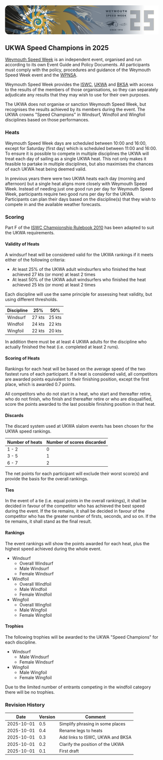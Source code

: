 ![img](../img/wsw-2025/web-banner-1.png)

## UKWA Speed Champions in 2025

[Weymouth Speed Week](https://www.weymouthspeedweek.com/) is an independent event, organised and run according to its own Event Guide and Policy Documents. All participants must comply with the policy, procedures and guidance of the Weymouth Speed Week event and the [WPNSA](https://www.wpnsa.org.uk/).

Weymouth Speed Week provides the [ISWC](https://www.internationalwindsurfing.com/), [UKWA](https://ukwindsurfing.com/) and [BKSA](https://britishkitesports.org/) with access to the results of the members of those organisations, so they can separately adjudicate any results that they may wish to use for their own purposes.

The UKWA does not organise or sanction Weymouth Speed Week, but recognises the results achieved by its members during the event. The UKWA crowns "Speed Champions" in Windsurf, Windfoil and Wingfoil disciplines based on those performances. 



### Heats

Weymouth Speed Week days are scheduled between 10:00 and 16:00, except for Saturday (first day) which is scheduled between 11:00 and 16:00. To ensure it is possible to compete in multiple disciplines the UKWA will treat each day of sailing as a single UKWA heat. This not only makes it feasible to partake in multiple disciplines, but also maximises the chances of each UKWA heat being deemed valid.

In previous years there were two UKWA heats each day (morning and afternoon) but a single heat aligns more closely with Weymouth Speed Week. Instead of needing just one good run per day for Weymouth Speed Week, participants require two good runs per day for the UKWA. Participants can plan their days based on the discipline(s) that they wish to compete in and the available weather forecasts.



### Scoring

Part F of the [ISWC Championship Rulebook 2010](https://www.internationalwindsurfing.com/userfiles/documents/ISWC_Rulebook_2010.pdf) has been adapted to suit the UKWA requirements.



#### Validity of Heats

A windsurf heat will be considered valid for the UKWA rankings if it meets either of the following criteria:

- At least 25% of the UKWA adult windsurfers who finished the heat achieved 27 kts (or more) at least 2 times
- At least 50% of the UKWA adult windsurfers who finished the heat achieved 25 kts (or more) at least 2 times

Each discipline will use the same principle for assessing heat validity, but using different thresholds.

| Discipline | 25%    | 50%    |
| ---------- | ------ | ------ |
| Windsurf   | 27 kts | 25 kts |
| Windfoil   | 24 kts | 22 kts |
| Wingfoil   | 22 kts | 20 kts |

In addition there must be at least 4 UKWA adults for the discipline who actually finished the heat (i.e. completed at least 2 runs).



#### Scoring of Heats

Rankings for each heat will be based on the average speed of the two fastest runs of each participant. If a heat is considered valid, all competitors are awarded points equivalent to their finishing position, except the first place, which is awarded 0.7 points.

All competitors who do not start in a heat, who start and thereafter retire, who do not finish, who finish and thereafter retire or who are disqualified, score the points awarded to the last possible finishing position in that heat.



#### Discards

The discard system used at UKWA slalom events has been chosen for the UKWA speed rankings.

| Number of heats | Number of scores discarded |
| --------------- | -------------------------- |
| 1 - 2           | 0                          |
| 3 - 5           | 1                          |
| 6 - 7           | 2                          |

The net points for each participant will exclude their worst score(s) and provide the basis for the overall rankings.



#### Ties

In the event of a tie (i.e. equal points in the overall rankings), it shall be decided in favour of the competitor who has achieved the best speed during the event. If the tie remains, it shall be decided in favour of the competitor who has the greater number of firsts, seconds, and so on. If the tie remains, it shall stand as the final result. 



#### Rankings

The event rankings will show the points awarded for each heat, plus the highest speed achieved during the whole event.

- Windsurf
  - Overall Windsurf
  - Male Windsurf
  - Female Windsurf
- Windfoil
  - Overall Windfoil
  - Male Windfoil
  - Female Windfoil
- Wingfoil
  - Overall Wingfoil
  - Male Wingfoil
  - Female Wingfoil



#### Trophies

The following trophies will be awarded to the UKWA "Speed Champions" for each discipline.

- Windsurf
  - Male Windsurf
  - Female Windsurf
- Wingfoil
  - Male Wingfoil
  - Female Wingfoil

Due to the limited number of entrants competing in the windfoil category there will be no trophies.



### Revision History

| Date       | Version | Comment                          |
| ---------- | ------- | -------------------------------- |
| 2025-10-01 | 0.5     | Simplify phrasing in some places |
| 2025-10-01 | 0.4     | Rename legs to heats             |
| 2025-10-01 | 0.3     | Add links to ISWC, UKWA and BKSA |
| 2025-10-01 | 0.2     | Clarify the position of the UKWA |
| 2025-10-01 | 0.1     | First draft                      |

